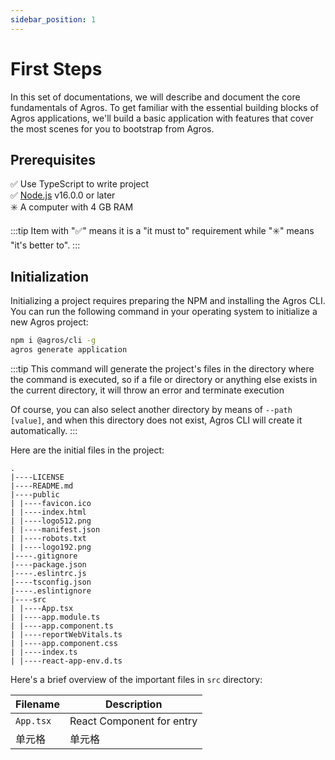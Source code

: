 ```yaml
---
sidebar_position: 1
---
```


# First Steps

In this set of documentations, we will describe and document the core fundamentals of Agros. To get familiar with the essential building blocks of Agros applications, we'll build a basic application with features that cover the most scenes for you to bootstrap from Agros.

## Prerequisites

✅ Use TypeScript to write project<br />
✅ [Node.js](https://nodejs.org) v16.0.0 or later<br />
✳️ A computer with 4 GB RAM

:::tip
Item with "✅" means it is a "it must to" requirement while "✳️" means "it's better to".
:::

## Initialization

Initializing a project requires preparing the NPM and installing the Agros CLI. You can run the following command in your operating system to initialize a new Agros project:

```bash
npm i @agros/cli -g
agros generate application
```

:::tip
This command will generate the project's files in the directory where the command is executed, so if a file or directory or anything else exists in the current directory, it will throw an error and terminate execution

Of course, you can also select another directory by means of `--path [value]`, and when this directory does not exist, Agros CLI will create it automatically.
:::

Here are the initial files in the project:

```
.
|----LICENSE
|----README.md
|----public
| |----favicon.ico
| |----index.html
| |----logo512.png
| |----manifest.json
| |----robots.txt
| |----logo192.png
|----.gitignore
|----package.json
|----.eslintrc.js
|----tsconfig.json
|----.eslintignore
|----src
| |----App.tsx
| |----app.module.ts
| |----app.component.ts
| |----reportWebVitals.ts
| |----app.component.css
| |----index.ts
| |----react-app-env.d.ts
```

Here's a brief overview of the important files in `src` directory:

| Filename | Description |
| --- | --- |
| `App.tsx` | React Component for entry |
|单元格|单元格|
